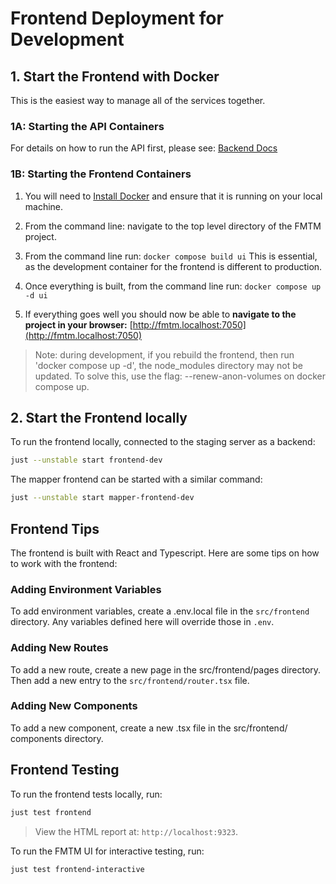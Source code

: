 # Frontend Deployment for Development

## 1. Start the Frontend with Docker

This is the easiest way to manage all of the services together.

### 1A: Starting the API Containers

For details on how to run the API first, please see:
[Backend Docs](https://docs.fmtm.dev/dev/Backend)

### 1B: Starting the Frontend Containers

1. You will need to [Install Docker](https://docs.docker.com/engine/install/)
   and ensure that it is running on your local machine.
2. From the command line: navigate to the top level directory of the FMTM project.
3. From the command line run: `docker compose build ui`
   This is essential, as the development container for the frontend is
   different to production.
4. Once everything is built, from the command line run: `docker compose up -d ui`

5. If everything goes well you should now be able to
   **navigate to the project in your browser:**
   [http://fmtm.localhost:7050](http://fmtm.localhost:7050)

> Note: during development, if you rebuild the frontend, then
> run 'docker compose up -d', the node_modules directory may
> not be updated. To solve this, use the flag:
> --renew-anon-volumes on docker compose up.

## 2. Start the Frontend locally

To run the frontend locally, connected to the staging server as a backend:

```bash
just --unstable start frontend-dev
```

The mapper frontend can be started with a similar command:

```bash
just --unstable start mapper-frontend-dev
```

## Frontend Tips

The frontend is built with React and Typescript. Here are some tips on how to
work with the frontend:

### Adding Environment Variables

To add environment variables, create a .env.local file in the `src/frontend`
directory. Any variables defined here will override those in `.env`.

### Adding New Routes

To add a new route, create a new page in the src/frontend/pages
directory. Then add a new entry to the `src/frontend/router.tsx` file.

### Adding New Components

To add a new component, create a new .tsx file in the src/frontend/
components directory.

## Frontend Testing

To run the frontend tests locally, run:

```bash
just test frontend
```

> View the HTML report at: `http://localhost:9323`.

To run the FMTM UI for interactive testing, run:

```bash
just test frontend-interactive
```

